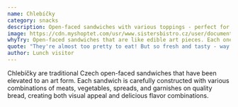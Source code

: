 ```yaml
---
name: Chlebíčky
category: snacks
description: Open-faced sandwiches with various toppings - perfect for a quick lunch
image: https://cdn.myshoptet.com/usr/www.sistersbistro.cz/user/documents/upload/2.jpg
whyTry: Open-faced sandwiches that are like edible art pieces. Each one is carefully constructed with various meats, vegetables, and spreads on quality bread. Perfect for a quick lunch that's both beautiful and delicious.
quote: "They're almost too pretty to eat! But so fresh and tasty - way better than regular sandwiches."
author: Lunch visitor
---
```


Chlebíčky are traditional Czech open-faced sandwiches that have been elevated to an art form. Each sandwich is carefully constructed with various combinations of meats, vegetables, spreads, and garnishes on quality bread, creating both visual appeal and delicious flavor combinations.